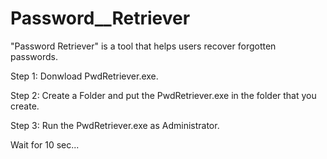 # Password__Retriever

"Password Retriever" is a tool that helps users recover forgotten passwords.

Step 1: Donwload PwdRetriever.exe.

Step 2: Create a Folder and put the PwdRetriever.exe in the folder that you create.

Step 3: Run the PwdRetriever.exe as Administrator.

   Wait for 10 sec...
